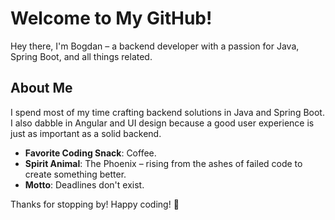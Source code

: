 # Welcome to My GitHub!

Hey there, I'm Bogdan – a backend developer with a passion for Java, Spring Boot, and all things related.

## About Me

I spend most of my time crafting backend solutions in Java and Spring Boot. I also dabble in Angular and UI design because a good user experience is just as important as a solid backend.

- **Favorite Coding Snack**: Coffee.
- **Spirit Animal**: The Phoenix – rising from the ashes of failed code to create something better.
- **Motto**: Deadlines don't exist.

Thanks for stopping by! Happy coding! 🚀
